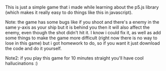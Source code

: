This is just a simple game that i made while learning about the p5.js library (which makes it really easy to do things like this in javascript).

Note: the game has some bugs like if you shoot and there's a enemy in the same y-axis as your ship but it is behind you then it will also affect the enemy, even though the shot didn't hit it. I know i could fix it, as well as add some things to make the game more difficult (right now there is no way to lose in this game) but i got homework to do, so if you want it just download the code and do it yourself.

Note2: if you play this game for 10 minutes straight you'll have cool hallucinations :)

